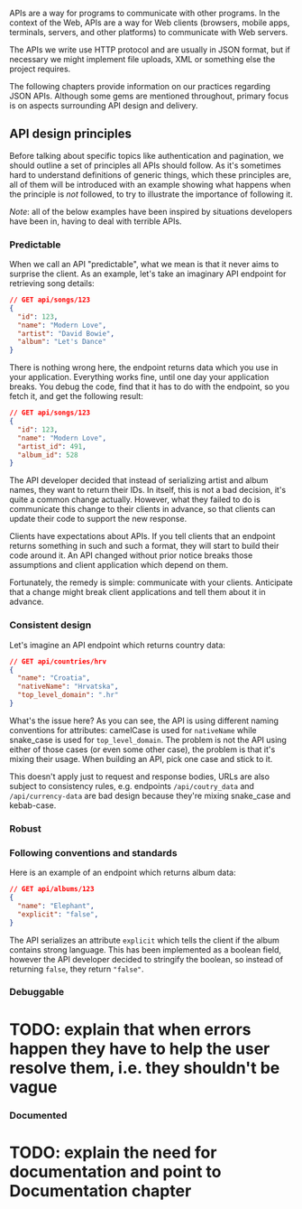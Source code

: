APIs are a way for programs to communicate with other programs. In the context of the Web, APIs are a way for Web clients (browsers, mobile apps, terminals, servers, and other platforms) to communicate with Web servers.

The APIs we write use HTTP protocol and are usually in JSON format, but if necessary we might implement file uploads, XML or something else the project requires.

The following chapters provide information on our practices regarding JSON APIs. Although some gems are mentioned throughout, primary focus is on aspects surrounding API design and delivery.

## API design principles

Before talking about specific topics like authentication and pagination, we should outline a set of principles all APIs should follow. As it's sometimes hard to understand definitions of generic things, which these principles are, all of them will be introduced with an example showing what happens when the principle is *not* followed, to try to illustrate the importance of following it.

*Note*: all of the below examples have been inspired by situations developers have been in, having to deal with terrible APIs.

### Predictable

When we call an API "predictable", what we mean is that it never aims to surprise the client. As an example, let's take an imaginary API endpoint for retrieving song details:
```json
// GET api/songs/123
{
  "id": 123,
  "name": "Modern Love",
  "artist": "David Bowie",
  "album": "Let's Dance"
}
```
There is nothing wrong here, the endpoint returns data which you use in your application. Everything works fine, until one day your application breaks. You debug the code, find that it has to do with the endpoint, so you fetch it, and get the following result:
```json
// GET api/songs/123
{
  "id": 123,
  "name": "Modern Love",
  "artist_id": 491,
  "album_id": 528
}
```
The API developer decided that instead of serializing artist and album names, they want to return their IDs. In itself, this is not a bad decision, it's quite a common change actually. However, what they failed to do is communicate this change to their clients in advance, so that clients can update their code to support the new response.

Clients have expectations about APIs. If you tell clients that an endpoint returns something in such and such a format, they will start to build their code around it. An API changed without prior notice breaks those assumptions and client application which depend on them.

Fortunately, the remedy is simple: communicate with your clients. Anticipate that a change might break client applications and tell them about it in advance.

### Consistent design

Let's imagine an API endpoint which returns country data:
```json
// GET api/countries/hrv
{
  "name": "Croatia",
  "nativeName": "Hrvatska",
  "top_level_domain": ".hr"
}
```
What's the issue here? As you can see, the API is using different naming conventions for attributes: camelCase is used for `nativeName` while snake_case is used for `top_level_domain`. The problem is not the API using either of those cases (or even some other case), the problem is that it's mixing their usage. When building an API, pick one case and stick to it.

This doesn't apply just to request and response bodies, URLs are also subject to consistency rules, e.g. endpoints `/api/coutry_data` and `/api/currency-data` are bad design because they're mixing snake_case and kebab-case.

### Robust



### Following conventions and standards

Here is an example of an endpoint which returns album data:
```json
// GET api/albums/123
{
  "name": "Elephant",
  "explicit": "false",
}
```
The API serializes an attribute `explicit` which tells the client if the album contains strong language. This has been implemented as a boolean field, however the API developer decided to stringify the boolean, so instead of returning `false`, they return `"false"`.

### Debuggable

# TODO: explain that when errors happen they have to help the user resolve them, i.e. they shouldn't be vague

### Documented

# TODO: explain the need for documentation and point to Documentation chapter
